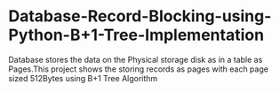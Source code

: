 # Database-Record-Blocking-using-Python-B+1-Tree-Implementation
Database stores the data on the Physical storage disk as in a table as Pages.This project shows the storing records as pages with each page sized 512Bytes using B+1 Tree Algorithm
